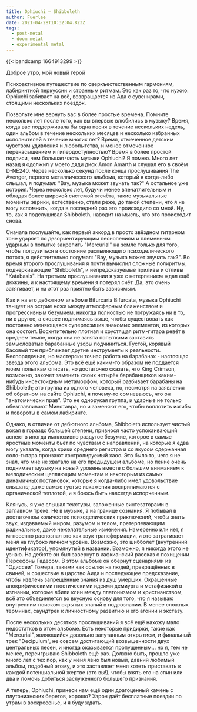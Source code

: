 ```yaml
---
title: Ophiuchi — Shibboleth
author: Fuerlee
date: 2021-04-28T10:32:04.823Z
tags:
  - post-metal
  - doom metal
  - experimental metal
---
```

{{< bandcamp 1664913299 >}}

Доброе утро, мой новый герой



Психоактивное путешествие по сверхъестественным гармониям, лабиринтной перкуссии и странным ритмам. Это как раз то, что нужно: Ophiuchi забивает на всё, возвращается из Ада с сувенирами, стоящими нескольких поездок.



Позвольте мне вернуть вас в более простые времена. Помните несколько лет после того, как вы впервые влюбились в музыку? Время, когда вас поддерживала бы одна песня в течение нескольких недель, один альбом в течение нескольких месяцев и несколько избранных исполнителей в течение многих лет? Время, отмеченное детским чувством удивления и любопытства, и менее отмеченное перенасыщением и гипердоступностью? Время в более простой подписи, чем большая часть музыки Ophiuchi? Я помню. Много лет назад я одолжил у моего дяди диск Amon Amarth и слушал его в своём D-NE240. Через несколько секунд после конца прослушивания The Avenger, первого металлического альбома, который я когда-либо слышал, я подумал: "Вау, музыка может звучать так?" А остальное уже история. Через несколько лет, будучи менее впечатлительным и обладая более широкой системой отсчёта, такие музыкальные моменты эврики, естественно, стали реже, до такой степени, что я не могу вспомнить, когда в последний раз это происходило со мной. Ну, то, как я подслушивал Shibboleth, наводит на мысль, что это происходит снова.



Сначала послушайте, как первый аккорд в просто звёздном гитарном тоне ударяет по дезориентирующим песнопениям и племенным ударным в попытке закрепить "Mercurial" на земле только для того, чтобы погрузиться в состояние распыляющего психоделического потока, я действительно подумал: "Вау, музыка может звучать так?". Во время второго прослушивания я почти вычислил сложные полиритмы, подчеркивающие "Shibboleth", и непредсказуемые приливы и отливы "Katabasis". На третьем прослушивании я уже с нетерпением ждал ещё дюжины, и к настоящему времени я потерял счёт. Да, это очень затягивает, и на этот раз приятно быть зависимым.



Как и на его дебютном альбоме Bifurcaria Bifurcata, музыка Ophiuchi танцует на острие ножа между атмосферным блаженством и прогрессивным безумием, никогда полностью не погружаясь ни в то, ни в другое, а скорее поднимаясь выше, чтобы существовать как постоянно меняющаяся суперпозиция знакомых элементов, из которых она состоит. Восхитительно плотная и хрустящая ритм-гитара ревёт в среднем темпе, когда она не занята попытками заставить замысловатые барабанные узоры подчиниться. Густой, корявый басовый тон приближает другие инструменты к реальности. Беспорядочная, но мастерски точная работа на барабанах - настоящая звезда этого альбома. Это всё ещё каким-то образом не поддается моим попыткам описать, но достаточно сказать, что King Crimson, возможно, захочет заменить своих четырёх барабанщиков каким-нибудь инсектоидным метаморфом, который разбивает барабаны на Shibboleth; это группа из одного человека, но, несмотря на заявления об обратном на сайте Ophiuchi, я почему-то сомневаюсь, что он "анатомически прав". Это не однорукая группа, и ударные не только обезглавливают Минотавра, но и заменяют его, чтобы воплотить изгибы и повороты в самом лабиринте.



Однако, в отличие от дебютного альбома, Shibboleth использует чистый вокал в гораздо большей степени, привнося часто успокаивающий аспект в иногда имплозивно раздутое безумие, которое в самые яростные моменты бьёт по чувствам с направлений, на которые я едва могу указать, когда крики среднего регистра и со вкусом сдержанная соло-гитара пронзают контролируемый хаос. Это было то, чего я не знал, что мне не хватало на его предыдущем альбоме, но пение очень поднимает музыку на новый уровень вместе с большим вниманием к мелодическим цепляющим моментам и некоторым из самых динамичных постановок, которые я когда-либо имел удовольствие слышать; даже самые густые искажения воспринимаются с органической теплотой, и я боюсь быть навсегда испорченным.



Клянусь, я уже слышал текстуры, заложенные синтезаторами в заглавном треке. Не в музыке, а на границе сознания. Я побывал в достаточном количестве психоделических приключений, чтобы знать звук, издаваемый миром, разумом и телом, претерпевающим радикальные, даже нежелательные изменения. Намеренно или нет, я мгновенно распознал это как звук трансформации, и это затрагивает меня на глубоко личном уровне. Возможно, это шибболет (внутренний идентификатор), упомянутый в названии. Возможно, я никогда этого не узнаю. На дебюте он был завернут в кафкианский рассказ о похищении Персефоны Гадесом. В этом альбоме он обернут сценариями из "Одиссеи" Гомера, такими как ссылки на людей, превращённых в свиней, и сошествие в царство Аида и последующее предсказание, чтобы извлечь запрещённые знания из душ умерших. Окрашенные апокрифическими гностическими идеями демиурга и метафизикой в изгнании, которые вбили клин между платонизмом и христианством, всё это объединяется во вкусную основу для того, что я называю внутренним поиском скрытых знаний в подсознании. В менее сложных терминах, саундтрек к личностному развитию и его агонии и экстазу.



После нескольких десятков прослушиваний я всё ещё нахожу мало недостатков в этом альбоме. Есть некоторые придирки, такие как "Mercurial", являющийся довольно запутанным открытием, и финальный трек "Decipulum", не совсем достигающий возвышенности двух центральных песен, и иногда оказывается пропущенным... но я, тем не менее, переигрываю Shibboleth ещё раз. Должно быть, прошло уже много лет с тех пор, как у меня явно был новый, давний любимый альбом, подобный этому, и это заставляет меня хотеть приставать к каждой потенциальной жертве (это вы!), чтобы взять его на спин или два и помочь добиться заслуженного большего признания.



А теперь, Ophiuchi, принеси нам ещё один драгоценный камень с плутонианских берегов, хорошо? Харон даёт бесплатные поездки по утрам в воскресенье, и я буду ждать.